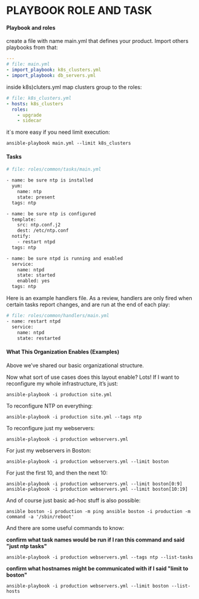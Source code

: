 # PLAYBOOK ROLE AND TASK

#### Playbook and roles 

create a file with name main.yml that defines your product. Import others playbooks from that:

```yaml
---
# file: main.yml
- import_playbook: k8s_clusters.yml
- import_playbook: db_servers.yml
```
inside k8s)cluters.yml map clusters group to the roles:

```yaml
# file: k8s_clusters.yml 
- hosts: k8s_clusters
  roles:
    - upgrade
    - sidecar
```

it`s more easy if you need limit execution:

`
ansible-playbook main.yml --limit k8s_clusters
`
#### Tasks 
```bash
# file: roles/common/tasks/main.yml

- name: be sure ntp is installed
  yum:
    name: ntp
    state: present
  tags: ntp

- name: be sure ntp is configured
  template:
    src: ntp.conf.j2
    dest: /etc/ntp.conf
  notify:
    - restart ntpd
  tags: ntp

- name: be sure ntpd is running and enabled
  service:
    name: ntpd
    state: started
    enabled: yes
  tags: ntp
```

Here is an example handlers file. As a review, handlers are only fired when certain tasks report changes, and are run at the end of each play:

```bash
# file: roles/common/handlers/main.yml
- name: restart ntpd
  service:
    name: ntpd
    state: restarted
```

#### What This Organization Enables (Examples)

Above we’ve shared our basic organizational structure.

Now what sort of use cases does this layout enable? Lots! If I want to reconfigure my whole infrastructure, it’s just:

`ansible-playbook -i production site.yml`

To reconfigure NTP on everything:

`ansible-playbook -i production site.yml --tags ntp`

To reconfigure just my webservers:

`ansible-playbook -i production webservers.yml`

For just my webservers in Boston:

`ansible-playbook -i production webservers.yml --limit boston`

For just the first 10, and then the next 10:

`ansible-playbook -i production webservers.yml --limit boston[0:9]
ansible-playbook -i production webservers.yml --limit boston[10:19]`

And of course just basic ad-hoc stuff is also possible:

`ansible boston -i production -m ping
ansible boston -i production -m command -a '/sbin/reboot'`

And there are some useful commands to know:

**confirm what task names would be run if I ran this command and said "just ntp tasks"**

`ansible-playbook -i production webservers.yml --tags ntp --list-tasks`

**confirm what hostnames might be communicated with if I said "limit to boston"**

`ansible-playbook -i production webservers.yml --limit boston --list-hosts`
